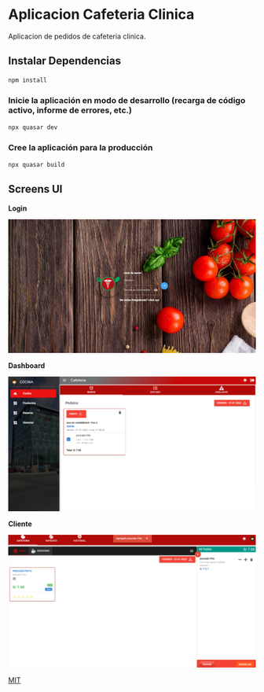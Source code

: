 # Aplicacion Cafeteria Clinica


Aplicacion de pedidos de cafeteria clinica.



## Instalar Dependencias
```bash
npm install
```

### Inicie la aplicación en modo de desarrollo (recarga de código activo, informe de errores, etc.)
```bash
npx quasar dev
```


### Cree la aplicación para la producción
```bash
npx quasar build
```

## Screens UI
**Login**

![Alt text](src/assets/Login.png?raw=true "Screenshot")

**Dashboard**

![Alt text](src/assets/Dashboard.png?raw=true "Screenshot")

[comment]: <> (**CRM Dashboard**)

[comment]: <> (![Alt text]&#40;src/assets/CRMDashboard.png?raw=true "Screenshot"&#41;)

**Cliente**

![Alt text](src/assets/Cliente.png?raw=true "Screenshot")


[MIT](http://opensource.org/licenses/MIT)
